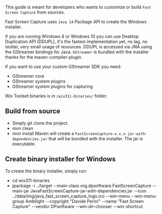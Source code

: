 This guide is meant for developers who wants to customize or build `Fast Screen Capture` from sources.

Fast Screen Capture uses `Java 14` Package API to create the Windows installer.

If you are running Windows 8 or Windows 10 you can use Desktop Duplication API (DDUPL), it's the fastest implementation yet, no lag, no stutter, very small usage of resources. DDUPL is accessed via JNA using the GStreamer bindings for Java.
`GStreamer` is bundled with the installer thanks for the maven-compiler-plugin. 

If you want to use your custom GStreamer SDK you need:
- GStreamer core
- GStreamer system plugins
- GStreamer system plugins for capturing

Wix Toolset binaries is in `/wix311-binaries/` folder.

## Build from source
- Simply git clone the project.
- mvn clean
- mvn install
Maven will create a `FastScreenCapture-x.x.x-jar-with-dependencies.jar` that will be bundled with the installer. The jar is executable.

## Create binary installer for Windows
To create the binary installer, simply run:
- cd wix311-binaries  
- jpackage -i ../target --main-class org.dpsoftware.FastScreenCapture --main-jar JavaFastScreenCapture-jar-with-dependencies.jar --icon ../data/img/java_fast_screen_capture_logo.ico --win-menu --win-menu-group Ambilight --copyright "Davide Perini" --name "Fast Screen Capture"  --vendor DPsoftware --win-dir-chooser --win-shortcut




